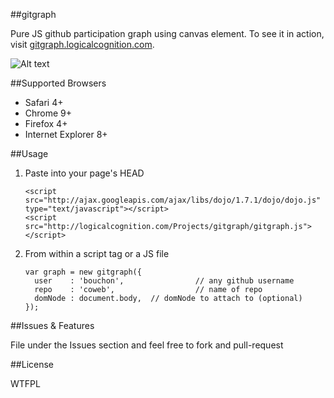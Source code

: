 ##gitgraph

Pure JS github participation graph using canvas element. To see it in action, visit [gitgraph.logicalcognition.com](http://gitgraph.logicalcognition.com).

![Alt text](http://logicalcognition.com/Projects/gitgraph/demo/images/screenshot.png)

##Supported Browsers

* Safari 4+
* Chrome 9+
* Firefox 4+
* Internet Explorer 8+

##Usage

1. Paste into your page's HEAD

	```console
	<script src="http://ajax.googleapis.com/ajax/libs/dojo/1.7.1/dojo/dojo.js" type="text/javascript"></script>
	<script src="http://logicalcognition.com/Projects/gitgraph/gitgraph.js"></script>
	```

2. From within a script tag or a JS file
	
	```console
	var graph = new gitgraph({ 
	  user    : 'bouchon',                // any github username
	  repo    : 'coweb',                  // name of repo
	  domNode : document.body,  // domNode to attach to (optional)
	});
	```

##Issues & Features

File under the Issues section and feel free to fork and pull-request

##License

WTFPL